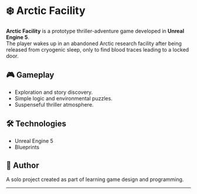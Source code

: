 # ❄️ Arctic Facility  

**Arctic Facility** is a prototype thriller-adventure game developed in **Unreal Engine 5**.  
The player wakes up in an abandoned Arctic research facility after being released from cryogenic sleep, only to find blood traces leading to a locked door.  

## 🎮 Gameplay
- Exploration and story discovery.  
- Simple logic and environmental puzzles.  
- Suspenseful thriller atmosphere.  

## 🛠️ Technologies
- Unreal Engine 5  
- Blueprints

## 👤 Author
A solo project created as part of learning game design and programming.  

---
